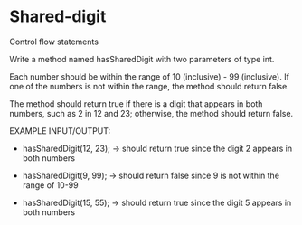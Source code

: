 # Shared-digit
Control flow statements

Write a method named hasSharedDigit with two parameters of type int. 

Each number should be within the range of 10 (inclusive) - 99 (inclusive). If one of the numbers is not within the range, the method should return false.

The method should return true if there is a digit that appears in both numbers, such as 2 in 12 and 23; otherwise, the method should return false.

EXAMPLE INPUT/OUTPUT:

* hasSharedDigit(12, 23); → should return true since the digit 2 appears in both numbers

* hasSharedDigit(9, 99); → should return false since 9 is not within the range of 10-99

* hasSharedDigit(15, 55); → should return true since the digit 5 appears in both numbers
